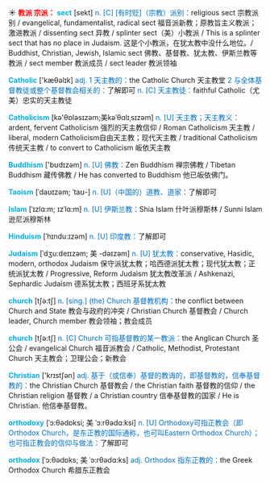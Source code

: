 ☀ <font color="red">**教派 宗派：**</font>
<font color="sky blue">**sect**</font> [sekt]
<font color="#0070c0">n. [C] [有时贬]（宗教）派别：</font>religious sect 宗教派别 / evangelical, fundamentalist, radical sect 福音派新教；原教旨主义教派；激进教派 / dissenting sect 异教 / splinter sect（美）小教派 / This is a splinter sect that has no place in Judaism. 这是个小教派，在犹太教中没什么地位。/ Buddhist, Christian, Jewish, Islamic sect 佛教、基督教、犹太教、伊斯兰教等教派 / sect member 教派成员 / sect leader 教派领袖

<font color="sky blue">**Catholic**</font> ['kæθəlɪk] 
<font color="#0070c0">adj. 1 天主教的：</font>the Catholic Church 天主教堂 <font color="#0070c0">2 与全体基督教徒或整个基督教会相关的：</font>了解即可 <font color="#0070c0">n. [C] 天主教徒：</font>faithful Catholic（尤美）忠实的天主教徒
           
<font color="sky blue">**Catholicism**</font> [kə'θɒləsɪzəm;美kəˈθɑlɪˌsɪzəm]
<font color="#0070c0">n. [U] 天主教；天主教义：</font>ardent, fervent Catholicism 强烈的天主教信仰 / Roman Catholicism 天主教 / liberal, modern Catholicism自由天主教；现代天主教 / traditional Catholicism 传统天主教 / to convert to Catholicism 皈依天主教

<font color="sky blue">**Buddhism**</font> ['bʊdɪzəm] 
<font color="#0070c0">n. [U] 佛教：</font>Zen Buddhism 禅宗佛教 / Tibetan Buddhism 藏传佛教 / He has converted to Buddhism 他已皈依佛门。
           
<font color="sky blue">**Taoism**</font> [ˈdaʊɪzəm; ˈtaʊ-]
<font color="#0070c0">n. [U]（中国的）道教、道家：</font>了解即可
        
<font color="sky blue">**Islam**</font> [ˈɪzlɑ:m; ɪzˈlɑ:m]
<font color="#0070c0">n. [U] 伊斯兰教：</font>Shia Islam 什叶派穆斯林 / Sunni Islam 逊尼派穆斯林

<font color="sky blue">**Hinduism**</font> [ˈhɪndu:ɪzəm]
<font color="#0070c0">n. [U] 印度教：</font>了解即可
           
<font color="sky blue">**Judaism**</font> [ˈdʒu:deɪɪzəm; 美 -dəɪzəm]
<font color="#0070c0">n. [U] 犹太教：</font>conservative, Hasidic, modern, orthodox Judaism 保守派犹太教；哈西德派犹太教；现代犹太教；正统派犹太教 / Progressive, Reform Judaism 犹太教改革派 / Ashkenazi, Sephardic Judaism 德系犹太教；西班牙系犹太教

<font color="sky blue">**church**</font> [tʃə:tʃ] 
<font color="#0070c0">n. [sing.] (the) Church 基督教机构：</font>the conflict between Church and State 教会与政府的冲突 / Christian Church 基督教会 / Church leader, Church member 教会领袖；教会成员

<font color="sky blue">**church**</font> [tʃə:tʃ] 
<font color="#0070c0">n. [C] Church 可指基督教的某一教派：</font>the Anglican Church 圣公会 / evangelical Church 福音派教会 / Catholic, Methodist, Protestant Church 天主教会；卫理公会；新教会 

<font color="sky blue">**Christian**</font> ['krɪstʃən] 
<font color="#0070c0">adj. 基于（或信奉）基督的教诲的，即基督教的，信奉基督教的：</font>the Christian Church 基督教会 / the Christian faith 基督教的信仰 / the Christian religion 基督教 / a Christian country 信奉基督教的国家 / He is Christian. 他信奉基督教。
                     
<font color="sky blue">**orthodoxy**</font> [ˈɔ:θədɒksi; 美 ˈɔ:rθədɑ:ksi]
<font color="#0070c0">n. [U] Orthodoxy可指正教会（即Orthodox Church，是东正教的国际通称，也可叫Eastern Orthodox Church）；也可指正教会的信仰与做法：</font>了解即可
 
<font color="sky blue">**orthodox**</font> [ˈɔ:θədɒks; 美 ˈɔ:rθədɑ:ks]
<font color="#0070c0">adj. Orthodox 指东正教的：</font>the Greek Orthodox Church 希腊东正教会

